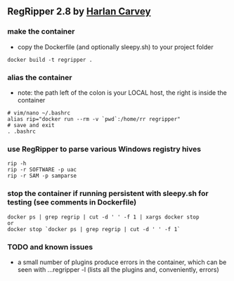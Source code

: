 ## RegRipper 2.8 by [Harlan Carvey](https://github.com/keydet89)

### make the container
- copy the Dockerfile (and optionally sleepy.sh) to your project folder
```
docker build -t regripper .
```

### alias the container
- note:  the path left of the colon is your LOCAL host, the right is inside the container
```
# vim/nano ~/.bashrc
alias rip="docker run --rm -v `pwd`:/home/rr regripper"
# save and exit
. .bashrc
```

### use RegRipper to parse various Windows registry hives
```
rip -h
rip -r SOFTWARE -p uac
rip -r SAM -p samparse
```

### stop the container if running persistent with sleepy.sh for testing (see comments in Dockerfile)
```
docker ps | grep regrip | cut -d ' ' -f 1 | xargs docker stop
or
docker stop `docker ps | grep regrip | cut -d ' ' -f 1`
```

### TODO and known issues
- a small number of plugins produce errors in the container, which can be seen with ...regripper -l (lists all the plugins and, conveniently, errors)
